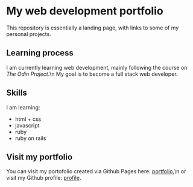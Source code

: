# My web development portfolio
This repository is essentially a landing page, with links to some of my personal projects.

## Learning process
I am currently learning web development, mainly following the course on *The Odin Project*.\n
My goal is to become a full stack web developer.

## Skills
I am learning: 
- html + css
- javascript
- ruby
- ruby on rails

## Visit my portfolio
You can visit my portofolio created via Github Pages here: [portfolio](https://matdms.github.io/portfolio/),\n
or visit my Github profile: [profile](https://github.com/matdms).

